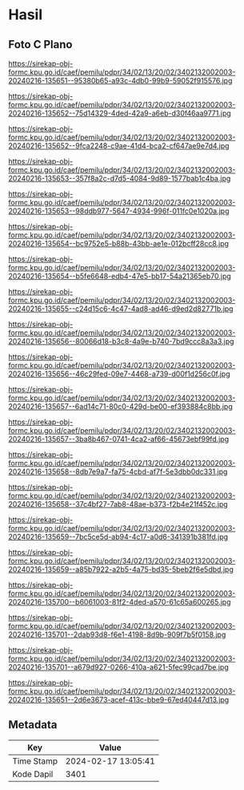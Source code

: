 # Hasil

## Foto C Plano

https://sirekap-obj-formc.kpu.go.id/caef/pemilu/pdpr/34/02/13/20/02/3402132002003-20240216-135651--95380b65-a93c-4db0-99b9-59052f915576.jpg

https://sirekap-obj-formc.kpu.go.id/caef/pemilu/pdpr/34/02/13/20/02/3402132002003-20240216-135652--75d14329-4ded-42a9-a6eb-d30f46aa9771.jpg

https://sirekap-obj-formc.kpu.go.id/caef/pemilu/pdpr/34/02/13/20/02/3402132002003-20240216-135652--9fca2248-c9ae-41d4-bca2-cf647ae9e7d4.jpg

https://sirekap-obj-formc.kpu.go.id/caef/pemilu/pdpr/34/02/13/20/02/3402132002003-20240216-135653--357f8a2c-d7d5-4084-9d89-1577bab1c4ba.jpg

https://sirekap-obj-formc.kpu.go.id/caef/pemilu/pdpr/34/02/13/20/02/3402132002003-20240216-135653--98ddb977-5647-4934-996f-011fc0e1020a.jpg

https://sirekap-obj-formc.kpu.go.id/caef/pemilu/pdpr/34/02/13/20/02/3402132002003-20240216-135654--bc9752e5-b88b-43bb-ae1e-012bcff28cc8.jpg

https://sirekap-obj-formc.kpu.go.id/caef/pemilu/pdpr/34/02/13/20/02/3402132002003-20240216-135654--b5fe6648-edb4-47e5-bb17-54a21365eb70.jpg

https://sirekap-obj-formc.kpu.go.id/caef/pemilu/pdpr/34/02/13/20/02/3402132002003-20240216-135655--c24d15c6-4c47-4ad8-ad46-d9ed2d82771b.jpg

https://sirekap-obj-formc.kpu.go.id/caef/pemilu/pdpr/34/02/13/20/02/3402132002003-20240216-135656--80066d18-b3c8-4a9e-b740-7bd9ccc8a3a3.jpg

https://sirekap-obj-formc.kpu.go.id/caef/pemilu/pdpr/34/02/13/20/02/3402132002003-20240216-135656--46c29fed-09e7-4468-a739-d00f1d256c0f.jpg

https://sirekap-obj-formc.kpu.go.id/caef/pemilu/pdpr/34/02/13/20/02/3402132002003-20240216-135657--6ad14c71-80c0-429d-be00-ef393884c8bb.jpg

https://sirekap-obj-formc.kpu.go.id/caef/pemilu/pdpr/34/02/13/20/02/3402132002003-20240216-135657--3ba8b467-0741-4ca2-af66-45673ebf99fd.jpg

https://sirekap-obj-formc.kpu.go.id/caef/pemilu/pdpr/34/02/13/20/02/3402132002003-20240216-135658--8db7e9a7-fa75-4cbd-af7f-5e3dbb0dc331.jpg

https://sirekap-obj-formc.kpu.go.id/caef/pemilu/pdpr/34/02/13/20/02/3402132002003-20240216-135658--37c4bf27-7ab8-48ae-b373-f2b4e21f452c.jpg

https://sirekap-obj-formc.kpu.go.id/caef/pemilu/pdpr/34/02/13/20/02/3402132002003-20240216-135659--7bc5ce5d-ab94-4c17-a0d6-341391b381fd.jpg

https://sirekap-obj-formc.kpu.go.id/caef/pemilu/pdpr/34/02/13/20/02/3402132002003-20240216-135659--a85b7922-a2b5-4a75-bd35-5beb2f6e5dbd.jpg

https://sirekap-obj-formc.kpu.go.id/caef/pemilu/pdpr/34/02/13/20/02/3402132002003-20240216-135700--b6061003-81f2-4ded-a570-61c65a600265.jpg

https://sirekap-obj-formc.kpu.go.id/caef/pemilu/pdpr/34/02/13/20/02/3402132002003-20240216-135701--2dab93d8-f6e1-4198-8d9b-909f7b5f0158.jpg

https://sirekap-obj-formc.kpu.go.id/caef/pemilu/pdpr/34/02/13/20/02/3402132002003-20240216-135701--a679d927-0266-410a-a621-5fec99cad7be.jpg

https://sirekap-obj-formc.kpu.go.id/caef/pemilu/pdpr/34/02/13/20/02/3402132002003-20240216-135651--2d6e3673-acef-413c-bbe9-67ed40447d13.jpg


## Metadata

| Key        | Value               |
| ---------- | ------------------- |
| Time Stamp | 2024-02-17 13:05:41 |
| Kode Dapil | 3401                |



